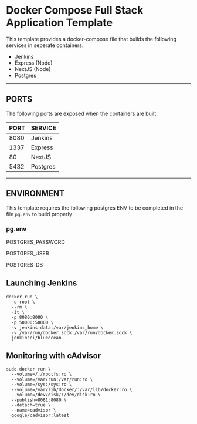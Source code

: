 # Docker Compose Full Stack Application Template

This template provides a docker-compose file that builds the following services in seperate containers.

- Jenkins
- Express (Node)
- NextJS (Node)
- Postgres

---

## PORTS

The following ports are exposed when the containers are built

| PORT | SERVICE  |
| ---- | -------- |
| 8080 | Jenkins  |
| 1337 | Express  |
| 80   | NextJS   |
| 5432 | Postgres |

---

## ENVIRONMENT

This template requires the following postgres ENV to be completed in the file `pg.env` to build properly

### **pg.env**

POSTGRES_PASSWORD

POSTGRES_USER

POSTGRES_DB

## Launching Jenkins

```
docker run \
  -u root \
  --rm \
  -it \
  -p 8080:8080 \
  -p 50000:50000 \
  -v jenkins-data:/var/jenkins_home \
  -v /var/run/docker.sock:/var/run/docker.sock \
  jenkinsci/blueocean
```

## Monitoring with cAdvisor

```
sudo docker run \
  --volume=/:/rootfs:ro \
  --volume=/var/run:/var/run:ro \
  --volume=/sys:/sys:ro \
  --volume=/var/lib/docker/:/var/lib/docker:ro \
  --volume=/dev/disk/:/dev/disk:ro \
  --publish=8081:8080 \
  --detach=true \
  --name=cadvisor \
  google/cadvisor:latest
```
